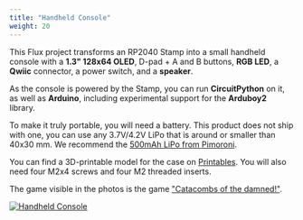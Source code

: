 ```yaml
---
title: "Handheld Console"
weight: 20
---
```


This Flux project transforms an RP2040 Stamp into a small handheld console with a **1.3" 128x64 OLED**, D-pad + A and B buttons, **RGB LED**, a **Qwiic** connector, a power switch, and a **speaker**.

As the console is powered by the Stamp, you can run **CircuitPython** on it, as well as **Arduino**, including experimental support for the **Arduboy2** library.


To make it truly portable, you will need a battery. This product does not ship with one, you can use any 3.7V/4.2V LiPo that is around or smaller than 40x30 mm. We recommend the [500mAh LiPo from Pimoroni](https://shop.pimoroni.com/products/lipo-battery-pack?variant=20429082055).

You can find a 3D-printable model for the case on [Printables](https://www.printables.com/model/279210-rp2040-stamp-handheld-console-case). You will also need four M2x4 screws and four M2 threaded inserts. 

The game visible in the photos is the game ["Catacombs of the damned!"](https://github.com/jhhoward/Arduboy3D).

<div class="container">

[![Handheld Console](/docs/flux/handheld-console/console.jpg)](/docs/flux/handheld-console/console.jpg)

</div>